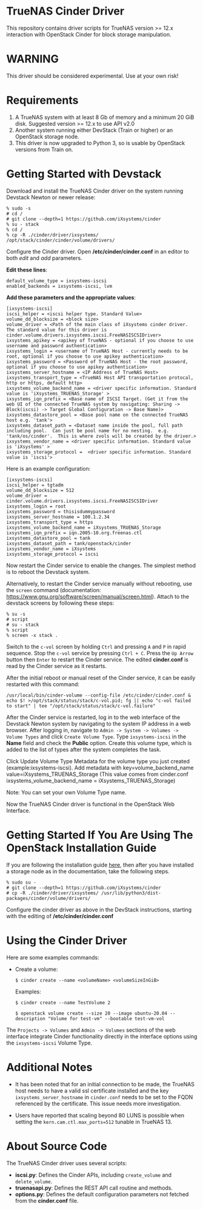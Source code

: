 TrueNAS Cinder Driver
=====================

This repository contains driver scripts for TrueNAS version >= 12.x interaction with OpenStack Cinder for block storage manipulation.

WARNING
==================

This driver should be considered experimental. Use at your own risk!

Requirements
============

1. A TrueNAS system with at least 8 Gb of memory and a minimum 20 GiB disk.  Suggested version >= 12.x to use API v2.0
2. Another system running either DevStack (Train or higher) or an OpenStack storage node.
3. This driver is now upgraded to Python 3, so is usable by OpenStack versions from Train on.  

Getting Started with Devstack
=============================

Download and install the TrueNAS Cinder driver on the system running Devstack Newton or newer release:

```
% sudo -s
# cd /
# git clone --depth=1 https://github.com/iXsystems/cinder
% su - stack
% cd /
% cp -R ./cinder/driver/ixsystems/ /opt/stack/cinder/cinder/volume/drivers/
```

Configure the Cinder driver. Open **/etc/cinder/cinder.conf** in an editor to both *edit* and *add* parameters.

**Edit these lines**:

 ```
 default_volume_type = ixsystems-iscsi
 enabled_backends = ixsystems-iscsi, lvm
 ```

**Add these parameters and the appropriate values**:

 ```
 [ixsystems-iscsi]
 iscsi_helper = <iscsi helper type. Standard Value>
 volume_dd_blocksize = <block size>
 volume_driver = <Path of the main class of iXsystems cinder driver. The standard value for this driver is cinder.volume.drivers.ixsystems.iscsi.FreeNASISCSIDriver>
 ixsystems_apikey = <apikey of TrueNAS - optional if you choose to use username and password authentication>
 ixsystems_login = <username of TrueNAS Host - currently needs to be root, optional if you choose to use apikey authentication>
 ixsystems_password = <Password of TrueNAS Host - the root password, optional if you choose to use apikey authentication>
 ixsystems_server_hostname = <IP Address of TrueNAS Host>
 ixsystems_transport_type = <TrueNAS Host API transportation protocal, http or https, default http>
 ixsystems_volume_backend_name = <driver specific information. Standard value is 'iXsystems_TRUENAS_Storage' >
 ixsystems_iqn_prefix = <Base name of ISCSI Target. (Get it from the web UI of the connected TrueNAS system by navigating: Sharing -> Block(iscsi) -> Target Global Configuration -> Base Name)>
 ixsystems_datastore_pool = <Base pool name on the connected TrueNAS host e.g. 'tank'>
 ixsystems_dataset_path = <Dataset name inside the pool, full path including pool.  Can just be pool name for no nesting.  e.g. 'tank/os/cinder'.  This is where zvols will be created by the driver.>
 ixsystems_vendor_name = <driver specific information. Standard value is 'iXsystems' >
 ixsystems_storage_protocol =  <driver specific information. Standard value is 'iscsi'>
 ```

Here is an example configuration:

 ```
 [ixsystems-iscsi]
 iscsi_helper = tgtadm
 volume_dd_blocksize = 512
 volume_driver = cinder.volume.drivers.ixsystems.iscsi.FreeNASISCSIDriver
 ixsystems_login = root
 ixsystems_password = thisisdummypassword
 ixsystems_server_hostname = 100.1.2.34
 ixsystems_transport_type = https
 ixsystems_volume_backend_name = iXsystems_TRUENAS_Storage
 ixsystems_iqn_prefix = iqn.2005-10.org.freenas.ctl
 ixsystems_datastore_pool = tank
 ixsystems_dataset_path = tank/openstack/cinder
 ixsystems_vendor_name = iXsystems
 ixsystems_storage_protocol = iscsi
 ```

Now restart the Cinder service to enable the changes. The simplest method is to reboot the Devstack system.

Alternatively, to restart the Cinder service manually without rebooting, use the `screen` command (documentation: https://www.gnu.org/software/screen/manual/screen.html). Attach to the devstack screens by following these steps:

```
% su -s
# script
# su - stack
% script
% screen -x stack .
```

Switch to the `c-vol` screen by holding `Ctrl` and pressing `A` and `P` in rapid sequence. Stop the `c-vol` service by pressing `Ctrl + C`.
Press the `Up Arrow` button then `Enter` to restart the Cinder service.
The edited **cinder.conf** is read by the Cinder service as it restarts.

After the initial reboot or manual reset of the Cinder service, it can be easily restarted with this command:

`/usr/local/bin/cinder-volume --config-file /etc/cinder/cinder.conf & echo $! >/opt/stack/status/stack/c-vol.pid; fg || echo "c-vol failed to start" | tee "/opt/stack/status/stack/c-vol.failure"`

After the Cinder service is restarted, log in to the web interface of the Devstack Newton system by navigating to the system IP address in a web browser. After logging in, navigate to `Admin -> System -> Volumes -> Volume Types` and click `Create Volume Type`. Type `ixsystems-iscsi` in the **Name** field and check the **Public** option. Create this volume type, which is added to the list of types after the system completes the task. 

Click Update Volume Type Metadata for the volume type you just created (example:ixsystems-iscsi). 
Add metadata with key=volume_backend_name value=iXsystems_TRUENAS_Storage (This value comes from cinder.conf ixsystems_volume_backend_name = iXsystems_TRUENAS_Storage)

Note: You can set your own Volume Type name.

Now the TrueNAS Cinder driver is functional in the OpenStack Web Interface.

Getting Started If You Are Using The OpenStack Installation Guide
=================================================================
If you are following the installation guide [here](https://docs.openstack.org/install-guide/), then after you have installed a storage node as in the documentation, take the following steps.

```
% sudo su -
# git clone --depth=1 https://github.com/iXsystems/cinder
# cp -R ./cinder/driver/ixsystems/ /usr/lib/python3/dist-packages/cinder/volume/drivers/
```

Configure the cinder driver as above in the DevStack instructions, starting with the editing of **/etc/cinder/cinder.conf**

Using the Cinder Driver
=======================

Here are some examples commands:

* Create a volume:

  `$ cinder create --name <volumeName> <volumeSizeInGiB>`

  Examples:

  `$ cinder create --name TestVolume 2`

  `$ openstack volume create --size 20 --image ubuntu-20.04 --description "Volume for test-vm" --bootable test-vm-vol` 

The `Projects -> Volumes` and `Admin -> Volumes` sections of the web interface integrate Cinder functionality directly in the interface options using the `ixsystems-iscsi` Volume Type.

Additional Notes
================
* It has been noted that for an initial connection to be made, the TrueNAS host needs to have a valid ssl certificate installed
and the key `ixsystems_server_hostname` in `cinder.conf` needs to be set to the FQDN referenced by the certificate.  This issue needs
more investigation.

* Users have reported that scaling beyond 80 LUNS is possible when setting the `kern.cam.ctl.max_ports=512` tunable in TrueNAS 13.

About Source Code
=================

The TrueNAS Cinder driver uses several scripts:

* **iscsi.py**: Defines the Cinder APIs, including `create_volume` and `delete_volume`.
* **truenasapi.py**: Defines the REST API call routine and methods.
* **options.py**: Defines the default configuration parameters not fetched from the **cinder.conf** file.
